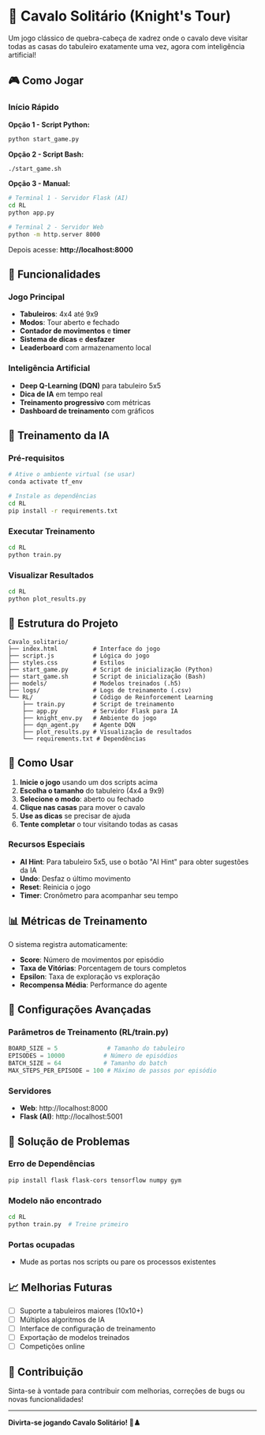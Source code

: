 # 🐎 Cavalo Solitário (Knight's Tour)

Um jogo clássico de quebra-cabeça de xadrez onde o cavalo deve visitar todas as casas do tabuleiro exatamente uma vez, agora com inteligência artificial!

## 🎮 Como Jogar

### Início Rápido

**Opção 1 - Script Python:**
```bash
python start_game.py
```

**Opção 2 - Script Bash:**
```bash
./start_game.sh
```

**Opção 3 - Manual:**
```bash
# Terminal 1 - Servidor Flask (AI)
cd RL
python app.py

# Terminal 2 - Servidor Web
python -m http.server 8000
```

Depois acesse: **http://localhost:8000**

## 🚀 Funcionalidades

### Jogo Principal
- **Tabuleiros**: 4x4 até 9x9
- **Modos**: Tour aberto e fechado
- **Contador de movimentos** e **timer**
- **Sistema de dicas** e **desfazer**
- **Leaderboard** com armazenamento local

### Inteligência Artificial
- **Deep Q-Learning (DQN)** para tabuleiro 5x5
- **Dica de IA** em tempo real
- **Treinamento progressivo** com métricas
- **Dashboard de treinamento** com gráficos

## 🤖 Treinamento da IA

### Pré-requisitos
```bash
# Ative o ambiente virtual (se usar)
conda activate tf_env

# Instale as dependências
cd RL
pip install -r requirements.txt
```

### Executar Treinamento
```bash
cd RL
python train.py
```

### Visualizar Resultados
```bash
cd RL
python plot_results.py
```

## 📁 Estrutura do Projeto

```
Cavalo_solitario/
├── index.html          # Interface do jogo
├── script.js           # Lógica do jogo
├── styles.css          # Estilos
├── start_game.py       # Script de inicialização (Python)
├── start_game.sh       # Script de inicialização (Bash)
├── models/             # Modelos treinados (.h5)
├── logs/               # Logs de treinamento (.csv)
└── RL/                 # Código de Reinforcement Learning
    ├── train.py        # Script de treinamento
    ├── app.py          # Servidor Flask para IA
    ├── knight_env.py   # Ambiente do jogo
    ├── dqn_agent.py    # Agente DQN
    ├── plot_results.py # Visualização de resultados
    └── requirements.txt # Dependências
```

## 🎯 Como Usar

1. **Inicie o jogo** usando um dos scripts acima
2. **Escolha o tamanho** do tabuleiro (4x4 a 9x9)
3. **Selecione o modo**: aberto ou fechado
4. **Clique nas casas** para mover o cavalo
5. **Use as dicas** se precisar de ajuda
6. **Tente completar** o tour visitando todas as casas

### Recursos Especiais
- **AI Hint**: Para tabuleiro 5x5, use o botão "AI Hint" para obter sugestões da IA
- **Undo**: Desfaz o último movimento
- **Reset**: Reinicia o jogo
- **Timer**: Cronômetro para acompanhar seu tempo

## 📊 Métricas de Treinamento

O sistema registra automaticamente:
- **Score**: Número de movimentos por episódio
- **Taxa de Vitórias**: Porcentagem de tours completos
- **Epsilon**: Taxa de exploração vs exploração
- **Recompensa Média**: Performance do agente

## 🔧 Configurações Avançadas

### Parâmetros de Treinamento (RL/train.py)
```python
BOARD_SIZE = 5              # Tamanho do tabuleiro
EPISODES = 10000           # Número de episódios
BATCH_SIZE = 64            # Tamanho do batch
MAX_STEPS_PER_EPISODE = 100 # Máximo de passos por episódio
```

### Servidores
- **Web**: http://localhost:8000
- **Flask (AI)**: http://localhost:5001

## 🐛 Solução de Problemas

### Erro de Dependências
```bash
pip install flask flask-cors tensorflow numpy gym
```

### Modelo não encontrado
```bash
cd RL
python train.py  # Treine primeiro
```

### Portas ocupadas
- Mude as portas nos scripts ou pare os processos existentes

## 📈 Melhorias Futuras

- [ ] Suporte a tabuleiros maiores (10x10+)
- [ ] Múltiplos algoritmos de IA
- [ ] Interface de configuração de treinamento
- [ ] Exportação de modelos treinados
- [ ] Competições online

## 🤝 Contribuição

Sinta-se à vontade para contribuir com melhorias, correções de bugs ou novas funcionalidades!

---

**Divirta-se jogando Cavalo Solitário! 🐎♟️** 